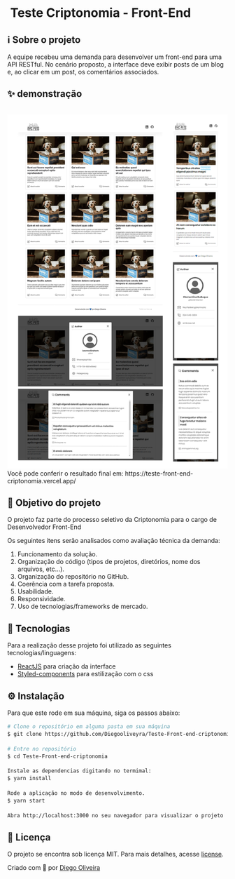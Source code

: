 # <img src="https://media-exp3.licdn.com/dms/image/C4D0BAQHrj6_hqPoeEA/company-logo_200_200/0/1572440745349?e=2159024400&v=beta&t=TSFyrEwYgkiYUMZhCojwUp92Ie2KIdO2Aqyk-qe63Jg" alt="" width="25"/> Teste Criptonomia - Front-End

## ℹ️ Sobre o projeto

A equipe recebeu uma demanda para desenvolver um front-end para uma API RESTful. No
cenário proposto, a interface deve exibir posts de um blog e, ao clicar em um post, os
comentários associados.

## ✨ demonstração

</br>

<img src="./src/assets/prints.png" alt="Print das telas"/>

</br>
Você pode conferir o resultado final em: https://teste-front-end-criptonomia.vercel.app/

## 🎯 Objetivo do projeto

O projeto faz parte do processo seletivo da Criptonomia para o cargo de Desenvolvedor Front-End

Os seguintes itens serão analisados como avaliação técnica da demanda:

1. Funcionamento da solução.
2. Organização do código (tipos de projetos, diretórios, nome dos arquivos, etc...).
3. Organização do repositório no GitHub.
4. Coerência com a tarefa proposta.
5. Usabilidade.
6. Responsividade.
7. Uso de tecnologias/frameworks de mercado.

## 📝 Tecnologias

Para a realização desse projeto foi utilizado as seguintes tecnologias/linguagens:

- [ReactJS](https://pt-br.reactjs.org) para criação da interface
- [Styled-components](https://styled-components.com/) para estilização com o css

## ⚙️ Instalação

Para que este rode em sua máquina, siga os passos abaixo:

```bash
# Clone o repositório em alguma pasta em sua máquina
$ git clone https://github.com/Diegooliveyra/Teste-Front-end-criptonomia.git

# Entre no repositório
$ cd Teste-Front-end-criptonomia

Instale as dependencias digitando no termimal:
$ yarn install

Rode a aplicação no modo de desenvolvimento.
$ yarn start

Abra http://localhost:3000 no seu navegador para visualizar o projeto
```

## 📝 Licença

<p>O projeto se encontra sob licença MIT. Para mais detalhes, acesse <a href='LICENSE'>license<a>.</p>
<p>Criado com 💙 por <a href='https://github.com/Diegooliveyra/' target='blank'>Diego Oliveira</a></p>
